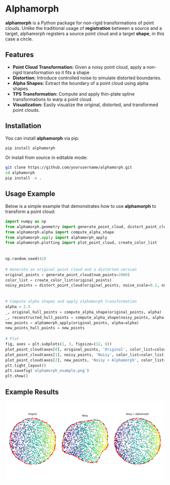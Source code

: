 # Alphamorph

**alphamorph** is a Python package for non-rigid transformations of point clouds. Unlike the traditional usage of **registration** between a source and a target, alphamorph registers a source point cloud and a target **shape**, in this case a circle.

## Features
- **Point Cloud Transformation:** Given a noisy point cloud, apply a non-rigid transformation so it fits a shape
- **Distortion:** Introduce controlled noise to simulate distorted boundaries.
- **Alpha Shapes:** Extract the boundary of a point cloud using alpha shapes.
- **TPS Transformation:** Compute and apply thin-plate spline transformations to warp a point cloud.
- **Visualization:** Easily visualize the original, distorted, and transformed point clouds.

## Installation

You can install **alphamorph** via pip:

```bash
pip install alphamorph
```

Or install from source in editable mode:

````bash
git clone https://github.com/yourusername/alphamorph.git
cd alphamorph
pip install -e .
````

## Usage Example

Below is a simple example that demonstrates how to use **alphamorph** to transform a point cloud:

````python
import numpy as np
from alphamorph.geometry import generate_point_cloud, distort_point_cloud
from alphamorph.alpha import compute_alpha_shape
from alphamorph.apply import alphamorph_apply
from alphamorph.plotting import plot_point_cloud, create_color_list


np.random.seed(42)

# Generate an original point cloud and a distorted version
original_points = generate_point_cloud(num_points=2000)
color_list = create_color_list(original_points)
noisy_points = distort_point_cloud(original_points, noise_scale=0.2, num_bins=15)


# Compute alpha shapes and apply alphamorph transformation
alpha = 2.5  
_, original_hull_points = compute_alpha_shape(original_points, alpha)
_, reconstructed_hull_points = compute_alpha_shape(noisy_points, alpha)
new_points = alphamorph_apply(original_points, alpha=alpha)
new_points_hull_points = new_points  

# Plot
fig, axes = plt.subplots(1, 3, figsize=(12, 6))
plot_point_cloud(axes[0], original_points, 'Original', color_list=color_list, hull_points=original_hull_points)
plot_point_cloud(axes[1], noisy_points, 'Noisy', color_list=color_list, hull_points=reconstructed_hull_points)
plot_point_cloud(axes[2], new_points, 'Noisy + Alphamorph', color_list=color_list, hull_points=new_points_hull_points)
plt.tight_layout()
plt.savefig('alphamorph_example.png')
plt.show()
````

## Example Results

![Alphamorph Example](alphamorph_example.png)



